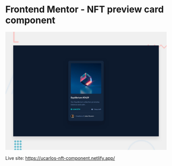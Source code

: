 # Frontend Mentor - NFT preview card component

![Design preview for the NFT preview card component coding challenge](./design/desktop-preview.jpg)

Live site: https://ucarlos-nft-component.netlify.app/
